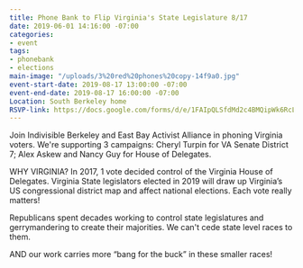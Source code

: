 ```yaml
---
title: Phone Bank to Flip Virginia's State Legislature 8/17
date: 2019-06-01 14:16:00 -07:00
categories:
- event
tags:
- phonebank
- elections
main-image: "/uploads/3%20red%20phones%20copy-14f9a0.jpg"
event-start-date: 2019-08-17 13:00:00 -07:00
event-end-date: 2019-08-17 16:00:00 -07:00
Location: South Berkeley home
RSVP-link: https://docs.google.com/forms/d/e/1FAIpQLSfdMd2c4BMQipWk6RcL-0fOx3m5f3TyMlGMtnQ80fQCvlj2gw/viewform
---
```


Join Indivisible Berkeley and East Bay Activist Alliance in phoning Virginia voters.  We're supporting 3 campaigns: Cheryl Turpin for VA Senate District 7; Alex Askew and Nancy Guy for House of Delegates.

WHY VIRGINIA?  In 2017, 1 vote decided control of the Virginia House of Delegates. Virginia State legislators elected in 2019  will draw up  Virginia’s US congressional district map and affect national elections.  Each vote really matters!

Republicans spent decades working to control state legislatures and gerrymandering to create their majorities.  We can't cede state level races to them.

AND our work carries more “bang for the buck” in these smaller races!